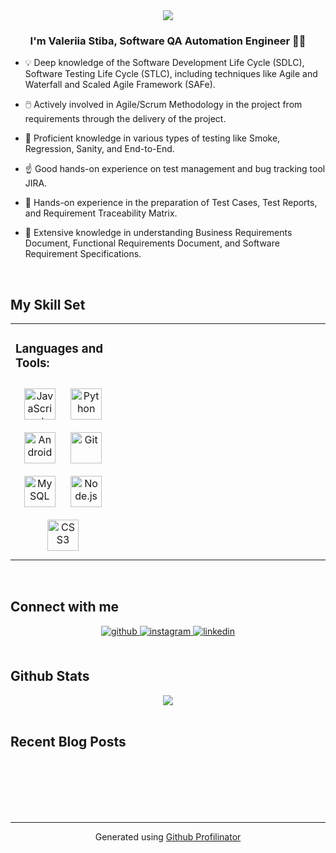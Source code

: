 <div align="center">
<img src="[[https://app.gemoo.com/share/image-annotation/549407746186518528?codeId=PY4Ao2nZ2E0do&origin=imageurlgenerator](https://github.com/valeriiastiba/valeriiastiba/blob/main/About%20(1).png)](https://github.com/valeriiastiba/valeriiastiba/blob/22125b417bb10168ac3b0bcab67947767393bf2a/About%20(1).png)"></div>
  
  

### <div align="center">I'm Valeriia Stiba, Software QA Automation Engineer 👨‍💻 </div>  
  

- 💡 Deep knowledge of the Software Development Life Cycle (SDLC), Software Testing Life Cycle (STLC), including techniques like Agile and Waterfall and Scaled Agile Framework (SAFe).  
  

-  🖱️ Actively involved in Agile/Scrum Methodology in the project from requirements through the delivery of the project.  
  

- 🥇 Proficient knowledge in various types of testing like Smoke, Regression, Sanity, and End-to-End.  
  

- ☝️ Good hands-on experience on test management and bug tracking tool JIRA.  
  

- 📁 Hands-on experience in the preparation of Test Cases, Test Reports, and Requirement Traceability Matrix.  
  

- 📜 Extensive knowledge in understanding Business Requirements Document, Functional Requirements Document, and Software Requirement Specifications.  
  

<br/>  


## My Skill Set  
<table><tr><td valign="top" width="33%">



### Languages and Tools:   
<div align="center">  
<a href="https://www.javascript.com/" target="_blank"><img style="margin: 10px" src="https://profilinator.rishav.dev/skills-assets/javascript-original.svg" alt="JavaScript" height="50" /></a>  
<a href="https://www.python.org/" target="_blank"><img style="margin: 10px" src="https://profilinator.rishav.dev/skills-assets/python-original.svg" alt="Python" height="50" /></a>  
<a href="https://www.android.com/intl/en_in/" target="_blank"><img style="margin: 10px" src="https://profilinator.rishav.dev/skills-assets/android-original-wordmark.svg" alt="Android" height="50" /></a>  
<a href="https://github.com/" target="_blank"><img style="margin: 10px" src="https://profilinator.rishav.dev/skills-assets/git-scm-icon.svg" alt="Git" height="50" /></a>  
<a href="https://www.mysql.com/" target="_blank"><img style="margin: 10px" src="https://profilinator.rishav.dev/skills-assets/mysql-original-wordmark.svg" alt="MySQL" height="50" /></a>  
<a href="https://nodejs.org/" target="_blank"><img style="margin: 10px" src="https://profilinator.rishav.dev/skills-assets/nodejs-original-wordmark.svg" alt="Node.js" height="50" /></a>  
<a href="https://www.w3schools.com/css/" target="_blank"><img style="margin: 10px" src="https://profilinator.rishav.dev/skills-assets/css3-original-wordmark.svg" alt="CSS3" height="50" /></a>  
</div>

</td><td valign="top" width="33%">



</td><td valign="top" width="33%">



</td></tr></table>  

<br/>  


## Connect with me  
<div align="center">
<a href="https://github.com/valeriiastiba" target="_blank">
<img src=https://img.shields.io/badge/github-%2324292e.svg?&style=for-the-badge&logo=github&logoColor=white alt=github style="margin-bottom: 5px;" />
</a>
<a href="https://instagram.com/puzyrek" target="_blank">
<img src=https://img.shields.io/badge/instagram-%23000000.svg?&style=for-the-badge&logo=instagram&logoColor=white alt=instagram style="margin-bottom: 5px;" />
</a>
<a href="https://linkedin.com/in/valeriiastiba" target="_blank">
<img src=https://img.shields.io/badge/linkedin-%231E77B5.svg?&style=for-the-badge&logo=linkedin&logoColor=white alt=linkedin style="margin-bottom: 5px;" />
</a>  
</div>  
  

<br/>  


## Github Stats  
<div align="center"><img src="https://github-readme-stats.vercel.app/api?username=valeriiastiba&show_icons=true&count_private=true&hide_border=true" align="center" /></div>  

<br/>  


## Recent Blog Posts  
  

<br/>  

  

<br/>  

  

<br/>  

  

<br/>  


<br />

----
<div align="center">Generated using <a href="https://profilinator.rishav.dev/" target="_blank">Github Profilinator</a></div>
